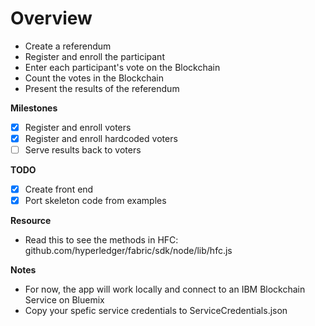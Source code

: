 **Overview**
=============
- Create a referendum
- Register and enroll the participant 
- Enter each participant's vote on the Blockchain
- Count the votes in the Blockchain
- Present the results of the referendum 

**Milestones**
- [X] Register and enroll voters
- [X] Register and enroll hardcoded voters
- [ ] Serve results back to voters  

**TODO**
- [X] Create front end 
- [X] Port skeleton code from examples 

**Resource**
 - Read this to see the methods in HFC: github.com/hyperledger/fabric/sdk/node/lib/hfc.js

**Notes**
- For now, the app will work locally and connect to an IBM Blockchain Service on Bluemix
- Copy your spefic service credentials to ServiceCredentials.json  